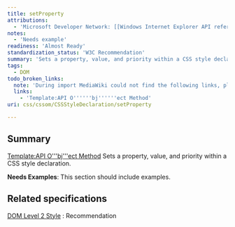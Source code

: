 ```yaml
---
title: setProperty
attributions:
  - 'Microsoft Developer Network: [[Windows Internet Explorer API reference](http://msdn.microsoft.com/en-us/library/ie/hh828809%28v=vs.85%29.aspx) Article]'
notes:
  - 'Needs example'
readiness: 'Almost Ready'
standardization_status: 'W3C Recommendation'
summary: 'Sets a property, value, and priority within a CSS style declaration.'
tags:
  - DOM
todo_broken_links:
  note: 'During import MediaWiki could not find the following links, please fix and adjust this list.'
  links:
    - 'Template:API O''''''bj''''''ect Method'
uri: css/cssom/CSSStyleDeclaration/setProperty

---
```

## Summary

[Template:API O'''bj'''ect Method](/w/index.php?title=Template:API_O%27%27%27bj%27%27%27ect_Method&action=edit&redlink=1) Sets a property, value, and priority within a CSS style declaration.

**Needs Examples**: This section should include examples.

## Related specifications

[DOM Level 2 Style](http://www.w3.org/TR/2000/REC-DOM-Level-2-Style-20001113/css.html)
:   Recommendation
